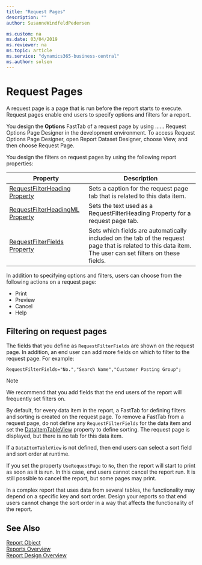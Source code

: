 ```yaml
---
title: "Request Pages"
description: ""
author: SusanneWindfeldPedersen

ms.custom: na
ms.date: 03/04/2019
ms.reviewer: na
ms.topic: article
ms.service: "dynamics365-business-central"
ms.author: solsen
---
```


# Request Pages
A request page is a page that is run before the report starts to execute. Request pages enable end users to specify options and filters for a report.

You design the **Options** FastTab of a request page by using ...... Request Options Page Designer in the development environment. To access Request Options Page Designer, open Report Dataset Designer, choose View, and then choose Request Page.

You design the filters on request pages by using the following report properties:

|Property|Description|
|--------|-----------|
|[RequestFilterHeading Property](properties/devenv-requestfilterheading-property.md)|Sets a caption for the request page tab that is related to this data item.|
|[RequestFilterHeadingML Property](properties/devenv-requestfilterheadingml-property.md)|Sets the text used as a RequestFilterHeading Property for a request page tab.|
|[RequestFilterFields Property](properties/devenv-requestfilterfields-property.md)|Sets which fields are automatically included on the tab of the request page that is related to this data item. The user can set filters on these fields.|

In addition to specifying options and filters, users can choose from the following actions on a request page:

- Print
- Preview
- Cancel
- Help

## Filtering on request pages

The fields that you define as `RequestFilterFields` are shown on the request page. In addition, an end user can add more fields on which to filter to the request page. For example:

```
RequestFilterFields="No.","Search Name","Customer Posting Group";
```

> [!NOTE]  
> We recommend that you add fields that the end users of the report will frequently set filters on.

By default, for every data item in the report, a FastTab for defining filters and sorting is created on the request page. To remove a FastTab from a request page, do not define any `RequestFilterFields` for the data item and set the [DataItemTableView](properties/devenv-dataitemtableview-property.md) property to define sorting. The request page is displayed, but there is no tab for this data item.

If a `DataItemTableView` is not defined, then end users can select a sort field and sort order at runtime.

If you set the property `UseRequestPage` to `No`, then the report will start to print as soon as it is run. In this case, end users cannot cancel the report run. It is still possible to cancel the report, but some pages may print.

In a complex report that uses data from several tables, the functionality may depend on a specific key and sort order. Design your reports so that end users cannot change the sort order in a way that affects the functionality of the report.

## See Also
[Report Object](devenv-report-object.md)  
[Reports Overview](devenv-reports.md)  
[Report Design Overview](devenv-report-design-overview.md)  
